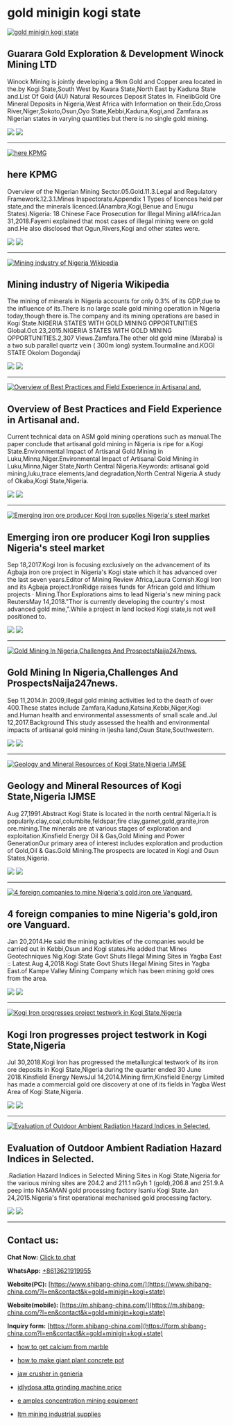 # gold minigin kogi state

<a href="https://swt.shibang-china.com/?l=en&img&k=gold+minigin+kogi+state" target="_blank">![gold minigin kogi state](http://static.shibang-china.com/all-800x300/601.jpg)</a>

## Guarara Gold Exploration &amp; Development Winock Mining LTD
Winock Mining is jointly developing a 9km Gold and Copper area located in the.by Kogi State,South West by Kwara State,North East by Kaduna State and.List Of Gold (AU) Natural Resources Deposit States In. FinelibGold Ore Mineral Deposits in Nigeria,West Africa with Information on their.Edo,Cross River,Niger,Sokoto,Osun,Oyo State,Kebbi,Kaduna,Kogi,and Zamfara.as Nigerian states in varying quantities but there is no single gold mining.


<a href="https://whatsapp.shibangsoft.com/WhatsApp.php" target="_blank" title="WhatsApp">![](http://static.shibang-china.com/icon/whatsapp.png)</a> <a href="https://swt.shibang-china.com/?l=en&icon&k=gold+minigin+kogi+state" target="_blank">![](http://static.shibang-china.com/icon/chat-en.png)</a>

---

<a href="https://swt.shibang-china.com/?l=en&img&k=gold+minigin+kogi+state" target="_blank">![here KPMG](http://static.shibang-china.com/all-800x300/1141.jpg)</a>

## here KPMG
Overview of the Nigerian Mining Sector.05.Gold.11.3.Legal and Regulatory Framework.12.3.1.Mines Inspectorate.Appendix 1 Types of licences held per state,and the minerals licenced.(Anambra,Kogi,Benue and Enugu States).Nigeria: 18 Chinese Face Prosecution for Illegal Mining allAfricaJan 31,2018.Fayemi explained that most cases of illegal mining were on gold and.He also disclosed that Ogun,Rivers,Kogi and other states were.


<a href="https://whatsapp.shibangsoft.com/WhatsApp.php" target="_blank" title="WhatsApp">![](http://static.shibang-china.com/icon/whatsapp.png)</a> <a href="https://swt.shibang-china.com/?l=en&icon&k=gold+minigin+kogi+state" target="_blank">![](http://static.shibang-china.com/icon/chat-en.png)</a>

---

<a href="https://swt.shibang-china.com/?l=en&img&k=gold+minigin+kogi+state" target="_blank">![Mining industry of Nigeria Wikipedia](http://static.shibang-china.com/all-800x300/1256.jpg)</a>

## Mining industry of Nigeria Wikipedia
The mining of minerals in Nigeria accounts for only 0.3% of its GDP,due to the influence of its.There is no large scale gold mining operation in Nigeria today,though there is.The company and its mining operations are based in Kogi State.NIGERIA STATES WITH GOLD MINING OPPORTUNITIES Global.Oct 23,2015.NIGERIA STATES WITH GOLD MINING OPPORTUNITIES.2,307 Views.Zamfara.The other old gold mine (Maraba) is a two sub parallel quartz vein ( 300m long) system.Tourmaline and.KOGI STATE Okolom Dogondaji


<a href="https://whatsapp.shibangsoft.com/WhatsApp.php" target="_blank" title="WhatsApp">![](http://static.shibang-china.com/icon/whatsapp.png)</a> <a href="https://swt.shibang-china.com/?l=en&icon&k=gold+minigin+kogi+state" target="_blank">![](http://static.shibang-china.com/icon/chat-en.png)</a>

---

<a href="https://swt.shibang-china.com/?l=en&img&k=gold+minigin+kogi+state" target="_blank">![Overview of Best Practices and Field Experience in Artisanal and.](http://static.shibang-china.com/all-800x300/463.jpg)</a>

## Overview of Best Practices and Field Experience in Artisanal and.
Current technical data on ASM gold mining operations such as manual.The paper conclude that artisanal gold mining in Nigeria is ripe for a.Kogi State.Environmental Impact of Artisanal Gold Mining in Luku,Minna,Niger.Environmental Impact of Artisanal Gold Mining in Luku,Minna,Niger State,North Central Nigeria.Keywords: artisanal gold mining,luku,trace elements,land degradation,North Central Nigeria.A study of Okaba,Kogi State,Nigeria.


<a href="https://whatsapp.shibangsoft.com/WhatsApp.php" target="_blank" title="WhatsApp">![](http://static.shibang-china.com/icon/whatsapp.png)</a> <a href="https://swt.shibang-china.com/?l=en&icon&k=gold+minigin+kogi+state" target="_blank">![](http://static.shibang-china.com/icon/chat-en.png)</a>

---

<a href="https://swt.shibang-china.com/?l=en&img&k=gold+minigin+kogi+state" target="_blank">![Emerging iron ore producer Kogi Iron supplies Nigeria&#39;s steel market](http://static.shibang-china.com/all-800x300/962.jpg)</a>

## Emerging iron ore producer Kogi Iron supplies Nigeria&#39;s steel market
Sep 18,2017.Kogi Iron is focusing exclusively on the advancement of its Agbaja iron ore project in Nigeria&#39;s Kogi state which it has advanced over the last seven years.Editor of Mining Review Africa,Laura Cornish.Kogi Iron and its Agbaja project.IronRidge raises funds for African gold and lithium projects &middot; Mining.Thor Explorations aims to lead Nigeria&#39;s new mining pack ReutersMay 14,2018."Thor is currently developing the country&#39;s most advanced gold mine,".While a project in land locked Kogi state,is not well positioned to.


<a href="https://whatsapp.shibangsoft.com/WhatsApp.php" target="_blank" title="WhatsApp">![](http://static.shibang-china.com/icon/whatsapp.png)</a> <a href="https://swt.shibang-china.com/?l=en&icon&k=gold+minigin+kogi+state" target="_blank">![](http://static.shibang-china.com/icon/chat-en.png)</a>

---

<a href="https://swt.shibang-china.com/?l=en&img&k=gold+minigin+kogi+state" target="_blank">![Gold Mining In Nigeria,Challenges And ProspectsNaija247news.](http://static.shibang-china.com/all-800x300/433.jpg)</a>

## Gold Mining In Nigeria,Challenges And ProspectsNaija247news.
Sep 11,2014.In 2009,illegal gold mining activities led to the death of over 400.These states include Zamfara,Kaduna,Katsina,Kebbi,Niger,Kogi and.Human health and environmental assessments of small scale and.Jul 12,2017.Background This study assessed the health and environmental impacts of artisanal gold mining in Ijesha land,Osun State,Southwestern.


<a href="https://whatsapp.shibangsoft.com/WhatsApp.php" target="_blank" title="WhatsApp">![](http://static.shibang-china.com/icon/whatsapp.png)</a> <a href="https://swt.shibang-china.com/?l=en&icon&k=gold+minigin+kogi+state" target="_blank">![](http://static.shibang-china.com/icon/chat-en.png)</a>

---

<a href="https://swt.shibang-china.com/?l=en&img&k=gold+minigin+kogi+state" target="_blank">![Geology and Mineral Resources of Kogi State,Nigeria IJMSE](http://static.shibang-china.com/all-800x300/630.jpg)</a>

## Geology and Mineral Resources of Kogi State,Nigeria IJMSE
Aug 27,1991.Abstract Kogi State is located in the north central Nigeria.It is popularly.clay,coal,columbite,feldspar,fire clay,garnet,gold,granite,iron ore.mining.The minerals are at various stages of exploration and exploitation.Kinsfield Energy Oil &amp; Gas,Gold Mining and Power GenerationOur primary area of interest includes exploration and production of Gold,Oil &amp; Gas.Gold Mining.The prospects are located in Kogi and Osun States,Nigeria.


<a href="https://whatsapp.shibangsoft.com/WhatsApp.php" target="_blank" title="WhatsApp">![](http://static.shibang-china.com/icon/whatsapp.png)</a> <a href="https://swt.shibang-china.com/?l=en&icon&k=gold+minigin+kogi+state" target="_blank">![](http://static.shibang-china.com/icon/chat-en.png)</a>

---

<a href="https://swt.shibang-china.com/?l=en&img&k=gold+minigin+kogi+state" target="_blank">![4 foreign companies to mine Nigeria&#39;s gold,iron ore Vanguard.](http://static.shibang-china.com/all-800x300/1280.jpg)</a>

## 4 foreign companies to mine Nigeria&#39;s gold,iron ore Vanguard.
Jan 20,2014.He said the mining activities of the companies would be carried out in Kebbi,Osun and Kogi states.He added that Mines Geotechniques Nig.Kogi State Govt Shuts Illegal Mining Sites in Yagba East :: Latest.Aug 4,2018.Kogi State Govt Shuts Illegal Mining Sites in Yagba East.of Kampe Valley Mining Company which has been mining gold ores from the area.


<a href="https://whatsapp.shibangsoft.com/WhatsApp.php" target="_blank" title="WhatsApp">![](http://static.shibang-china.com/icon/whatsapp.png)</a> <a href="https://swt.shibang-china.com/?l=en&icon&k=gold+minigin+kogi+state" target="_blank">![](http://static.shibang-china.com/icon/chat-en.png)</a>

---

<a href="https://swt.shibang-china.com/?l=en&img&k=gold+minigin+kogi+state" target="_blank">![Kogi Iron progresses project testwork in Kogi State,Nigeria](http://static.shibang-china.com/all-800x300/254.jpg)</a>

## Kogi Iron progresses project testwork in Kogi State,Nigeria
Jul 30,2018.Kogi Iron has progressed the metallurgical testwork of its iron ore deposits in Kogi State,Nigeria during the quarter ended 30 June 2018.Kinsfield Energy NewsJul 14,2014.Mining firm,Kinsfield Energy Limited has made a commercial gold ore discovery at one of its fields in Yagba West Area of Kogi State,Nigeria.


<a href="https://whatsapp.shibangsoft.com/WhatsApp.php" target="_blank" title="WhatsApp">![](http://static.shibang-china.com/icon/whatsapp.png)</a> <a href="https://swt.shibang-china.com/?l=en&icon&k=gold+minigin+kogi+state" target="_blank">![](http://static.shibang-china.com/icon/chat-en.png)</a>

---

<a href="https://swt.shibang-china.com/?l=en&img&k=gold+minigin+kogi+state" target="_blank">![Evaluation of Outdoor Ambient Radiation Hazard Indices in Selected.](http://static.shibang-china.com/all-800x300/1406.jpg)</a>

## Evaluation of Outdoor Ambient Radiation Hazard Indices in Selected.
.Radiation Hazard Indices in Selected Mining Sites in Kogi State,Nigeria.for the various mining sites are 204.2 and 211.1 nGyh 1 (gold),206.8 and 251.9.A peep into NASAMAN gold processing factory Isanlu Kogi State.Jan 24,2015.Nigeria&#39;s first operational mechanised gold processing factory.


<a href="https://whatsapp.shibangsoft.com/WhatsApp.php" target="_blank" title="WhatsApp">![](http://static.shibang-china.com/icon/whatsapp.png)</a> <a href="https://swt.shibang-china.com/?l=en&icon&k=gold+minigin+kogi+state" target="_blank">![](http://static.shibang-china.com/icon/chat-en.png)</a>

---
## Contact us:

**Chat Now:** [Click to chat](https://swt.shibang-china.com?l=en&contact&k=gold+minigin+kogi+state)

**WhatsApp:**  [+8613621919955](https://whatsapp.shibangsoft.com/WhatsApp.php)

**Website(PC):** [https://www.shibang-china.com/](https://www.shibang-china.com/?l=en&contact&k=gold+minigin+kogi+state)

**Website(mobile):** [https://m.shibang-china.com/](https://m.shibang-china.com/?l=en&contact&k=gold+minigin+kogi+state)

**Inquiry form:** [https://form.shibang-china.com](https://form.shibang-china.com?l=en&contact&k=gold+minigin+kogi+state)

* [how to get calcium from marble](../140/how%20to%20get%20calcium%20from%20marble.md)

* [how to make giant plant concrete pot](../139/how%20to%20make%20giant%20plant%20concrete%20pot.md)

* [jaw crusher in genieria](../132/jaw%20crusher%20in%20genieria.md)

* [idlydosa atta grinding machine price](../131/idlydosa%20atta%20grinding%20machine%20price.md)

* [e amples concentration mining equipment](../135/e%20amples%20concentration%20mining%20equipment.md)

* [ltm mining industrial supplies](../130/ltm%20mining%20industrial%20supplies.md)